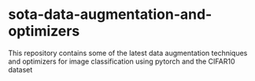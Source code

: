 # sota-data-augmentation-and-optimizers
This repository contains some of the latest data augmentation techniques and optimizers for image classification using pytorch and the CIFAR10 dataset
